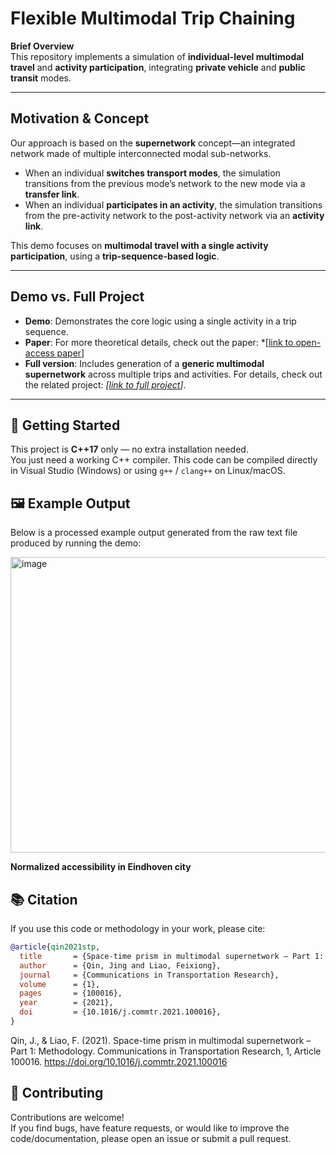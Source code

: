 # Flexible Multimodal Trip Chaining

**Brief Overview**  
This repository implements a simulation of **individual-level multimodal travel** and **activity participation**, integrating **private vehicle** and **public transit** modes.

---

##  Motivation & Concept

Our approach is based on the **supernetwork** concept—an integrated network made of multiple interconnected modal sub-networks.  
- When an individual **switches transport modes**, the simulation transitions from the previous mode’s network to the new mode via a **transfer link**.  
- When an individual **participates in an activity**, the simulation transitions from the pre-activity network to the post-activity network via an **activity link**.

This demo focuses on **multimodal travel with a single activity participation**, using a **trip-sequence-based logic**.

---

##  Demo vs. Full Project

- **Demo**: Demonstrates the core logic using a single activity in a trip sequence.
- **Paper**: For more theoretical details, check out the paper: *[[link to open-access paper](https://www.sciencedirect.com/science/article/pii/S2772424721000160?via%3Dihub)]
- **Full version**: Includes generation of a **generic multimodal supernetwork** across multiple trips and activities. For details, check out the related project: *[[link to full project](https://github.com/SuperGoessi/bi-objective-multimodal-search)]*.

---

## 🚀 Getting Started

This project is **C++17** only — no extra installation needed.  
You just need a working C++ compiler.
This code can be compiled directly in Visual Studio (Windows) or using `g++` / `clang++` on Linux/macOS.

## 🖼 Example Output
Below is a processed example output generated from the raw text file produced by running the demo:

<img width="522" height="473" alt="image" src="https://github.com/user-attachments/assets/7ac1749d-cd87-4f03-9b4c-a26de1f3d70a" />

**Normalized accessibility in Eindhoven city**
## 📚 Citation
If you use this code or methodology in your work, please cite:

```bibtex
@article{qin2021stp,
  title       = {Space-time prism in multimodal supernetwork – Part 1: Methodology},
  author      = {Qin, Jing and Liao, Feixiong},
  journal     = {Communications in Transportation Research},
  volume      = {1},
  pages       = {100016},
  year        = {2021},
  doi         = {10.1016/j.commtr.2021.100016},
}
```
Qin, J., & Liao, F. (2021). Space-time prism in multimodal supernetwork – Part 1: Methodology. Communications in Transportation Research, 1, Article 100016. https://doi.org/10.1016/j.commtr.2021.100016

## 🤝 Contributing
Contributions are welcome!  
If you find bugs, have feature requests, or would like to improve the code/documentation, please open an issue or submit a pull request.


